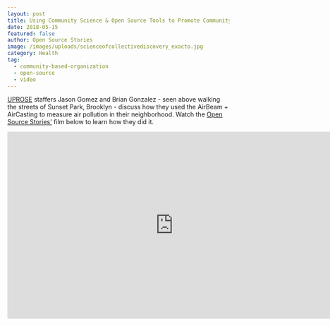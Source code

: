 ```yaml
---
layout: post
title: Using Community Science & Open Source Tools to Promote Community Health
date: 2018-05-15
featured: false
author: Open Source Stories
image: /images/uploads/scienceofcollectivediscovery_exacto.jpg
category: Health
tag:
  - community-based-organization
  - open-source
  - video
---
```

[UPROSE](https://www.uprose.org/) staffers Jason Gomez and Brian Gonzalez - seen above walking the streets of Sunset Park, Brooklyn - discuss how they used the AirBeam + AirCasting to measure air pollution in their neighborhood.  Watch the [Open Source Stories'](https://www.redhat.com/en/open-source-stories) film below to learn how they did it.

<iframe width="752" height="424" src="https://www.youtube.com/embed/t1JW3HcU9bo?rel=0&amp;showinfo=0&amp;start=599" frameborder="0" allowfullscreen>
